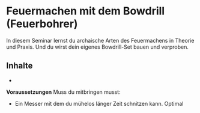 # Feuermachen mit dem Bowdrill (Feuerbohrer)

In diesem Seminar lernst du archaische Arten des Feuermachens in Theorie und Praxis.
Und du wirst dein eigenes Bowdrill-Set bauen und verproben.

Inhalte
- 
-

**Voraussetzungen**
Muss du mitbringen musst:
- Ein Messer mit dem du mühelos länger Zeit schnitzen kann. 
Optimal
